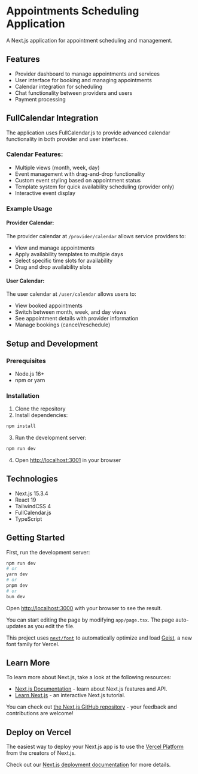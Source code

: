 # Appointments Scheduling Application

A Next.js application for appointment scheduling and management.

## Features

- Provider dashboard to manage appointments and services
- User interface for booking and managing appointments
- Calendar integration for scheduling
- Chat functionality between providers and users
- Payment processing

## FullCalendar Integration

The application uses FullCalendar.js to provide advanced calendar functionality in both provider and user interfaces.

### Calendar Features:

- Multiple views (month, week, day)
- Event management with drag-and-drop functionality
- Custom event styling based on appointment status
- Template system for quick availability scheduling (provider only)
- Interactive event display

### Example Usage

#### Provider Calendar:

The provider calendar at `/provider/calendar` allows service providers to:

- View and manage appointments
- Apply availability templates to multiple days
- Select specific time slots for availability
- Drag and drop availability slots

#### User Calendar:

The user calendar at `/user/calendar` allows users to:

- View booked appointments
- Switch between month, week, and day views
- See appointment details with provider information
- Manage bookings (cancel/reschedule)

## Setup and Development

### Prerequisites

- Node.js 16+
- npm or yarn

### Installation

1. Clone the repository
2. Install dependencies:

```bash
npm install
```

3. Run the development server:

```bash
npm run dev
```

4. Open [http://localhost:3001](http://localhost:3001) in your browser

## Technologies

- Next.js 15.3.4
- React 19
- TailwindCSS 4
- FullCalendar.js
- TypeScript

## Getting Started

First, run the development server:

```bash
npm run dev
# or
yarn dev
# or
pnpm dev
# or
bun dev
```

Open [http://localhost:3000](http://localhost:3000) with your browser to see the result.

You can start editing the page by modifying `app/page.tsx`. The page auto-updates as you edit the file.

This project uses [`next/font`](https://nextjs.org/docs/app/building-your-application/optimizing/fonts) to automatically optimize and load [Geist](https://vercel.com/font), a new font family for Vercel.

## Learn More

To learn more about Next.js, take a look at the following resources:

- [Next.js Documentation](https://nextjs.org/docs) - learn about Next.js features and API.
- [Learn Next.js](https://nextjs.org/learn) - an interactive Next.js tutorial.

You can check out [the Next.js GitHub repository](https://github.com/vercel/next.js) - your feedback and contributions are welcome!

## Deploy on Vercel

The easiest way to deploy your Next.js app is to use the [Vercel Platform](https://vercel.com/new?utm_medium=default-template&filter=next.js&utm_source=create-next-app&utm_campaign=create-next-app-readme) from the creators of Next.js.

Check out our [Next.js deployment documentation](https://nextjs.org/docs/app/building-your-application/deploying) for more details.
